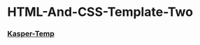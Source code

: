 ﻿# HTML-And-CSS-Template-Two
### [Kasper-Temp](https://zsayaaad.github.io/HTML-And-CSS-Template-Two/)
